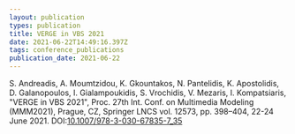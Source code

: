 ```yaml
---
layout: publication
types: publication
title: VERGE in VBS 2021
date: 2021-06-22T14:49:16.397Z
tags: conference_publications
publication_date: 2021-06-22
---
```

<!--StartFragment-->

S. Andreadis, A. Moumtzidou, K. Gkountakos, N. Pantelidis, K. Apostolidis, D. Galanopoulos, I. Gialampoukidis, S. Vrochidis, V. Mezaris, I. Kompatsiaris, "VERGE in VBS 2021", Proc. 27th Int. Conf. on Multimedia Modeling (MMM2021), Prague, CZ, Springer LNCS vol. 12573, pp. 398–404, 22-24 June 2021. DOI:[10.1007/978-3-030-67835-7_35](https://doi.org/10.1007/978-3-030-67835-7_35)

<!--EndFragment-->